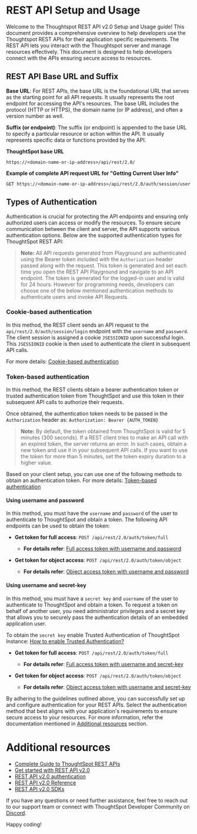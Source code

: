 # REST API Setup and Usage
Welcome to the Thoughtspot REST API v2.0 Setup and Usage guide! This document provides a comprehensive overview to help developers use
the Thoughtspot REST APIs for their application specific requirements. The REST API lets you interact with the Thoughtspot server and manage resources effectively.
This document is designed to help developers connect with the APIs ensuring secure access to resources.

## REST API Base URL and Suffix
**Base URL**: For REST APIs, the base URL is the foundational URL that serves as the starting point for all API requests.
It usually represents the root endpoint for accessing the API's resources. The base URL includes the protocol (HTTP or HTTPS), the domain name (or IP address), and
often a version number as well.

**Suffix (or endpoint)**: The suffix (or endpoint) is appended to the base URL to specify a particular resource or action within the API.
It usually represents specific data or functions provided by the API.

**ThoughtSpot base URL**
```
https://<domain-name-or-ip-address>/api/rest/2.0/
```

**Example of complete API request URL for "Getting Current User Info"**
```
GET https://<domain-name-or-ip-address>/api/rest/2.0/auth/session/user
```

## Types of Authentication
Authentication is crucial for protecting the API endpoints and ensuring only authorized users can access or modify the resources.
To ensure secure communication between the client and server, the API supports various authentication options. Below are the supported
authentication types for ThoughtSpot REST API:

> **Note:** All API requests generated from Playground are authenticated using the Bearer token included with the `Authorization` header passed along with the request.
This token is generated and set each time you open the REST API Playground and navigate to an API endpoint. The token is generated for the logged-in user and is valid for 24 hours.
However for programming needs, developers can choose one of the below mentioned authentication methods to authenticate users and invoke API Requests.

### Cookie-based authentication
In this method, the REST client sends an API request to the `api/rest/2.0/auth/session/login` endpoint with the `username` and `password`. The client session is assigned a cookie `JSESSIONID` upon successful login. This `JSESSIONID` cookie is then used to authenticate the client in subsequent API calls.

For more details: [Cookie-based authentication](https://developers.thoughtspot.com/docs/api-authv2#loginTS)

### Token-based authentication
In this method, the REST clients obtain a bearer authentication token or trusted authentication token from ThoughtSpot and use this token in their subsequent API calls to authorize their requests.

Once obtained, the authentication token needs to be passed in the `Authorization` header as:
`Authorization: Bearer {AUTH_TOKEN}`

> **Note:** By default, the token obtained from ThoughtSpot is valid for 5 minutes (300 seconds). If a REST client tries to make an API call with an expired token, the server returns an error. In such cases, obtain a new token and use it in your subsequent API calls. If you want to use the token for more than 5 minutes, set the token expiry duration to a higher value.

Based on your client setup, you can use one of the following methods to obtain an authentication token. For more details: [Token-based authentication](https://developers.thoughtspot.com/docs/api-authv2#bearerToken)

#### Using username and password
In this method, you must have the `username` and `password` of the user to authenticate to ThoughtSpot and obtain a token. The following API endpoints can be used to obtain the token:

- **Get token for full access**: `POST /api/rest/2.0/auth/token/full`
  - **For details refer**: [Full access token with username and password](https://developers.thoughtspot.com/docs/api-authv2#_get_a_token_for_full_access)

- **Get token for object access**: `POST /api/rest/2.0/auth/token/object`
  - **For details refer**: [Object access token with username and password](https://developers.thoughtspot.com/docs/api-authv2#_get_a_token_to_access_a_specific_object)

#### Using username and secret-key
In this method, you must have a `secret key` and `username` of the user to authenticate to ThoughtSpot and obtain a token. To request a token on behalf of another user, you need administrator privileges and a secret key that allows you to securely pass the authentication details of an embedded application user.

To obtain the `secret key` enable Trusted Authentication of ThoughtSpot Instance: [How to enable Trusted Authentication?](https://developers.thoughtspot.com/docs/trusted-auth#trusted-auth-enable)

- **Get token for full access**: `POST /api/rest/2.0/auth/token/full`
  - **For details refer**: [Full access token with username and secret-key](https://developers.thoughtspot.com/docs/api-authv2#_get_a_token_for_full_access_2)

- **Get token for object access**: `POST /api/rest/2.0/auth/token/object`
  - **For details refer**: [Object access token with username and secret-key](https://developers.thoughtspot.com/docs/api-authv2#_get_a_token_to_access_a_specific_object_2)

By adhering to the guidelines outlined above, you can successfully set up and configure authentication for your REST APIs. Select the authentication method that best aligns with your application's requirements to ensure secure access to your resources. For more information, refer the documentation mentioned in [Additional resources](#/develop/api/rest/playgroundV2_0?apiResourceId=http%2Fgetting-started%2Fsetup-and-usage%2Fadditional-resources) section.

# Additional resources
* [Complete Guide to ThoughtSpot REST APIs](https://developers.thoughtspot.com/docs/rest-apis)
* [Get started with REST API v2.0](https://developers.thoughtspot.com/docs/rest-apiv2-getstarted)
* [REST API v2.0 authentication](https://developers.thoughtspot.com/docs/api-authv2)
* [REST API v2.0 Reference](https://developers.thoughtspot.com/docs/rest-apiv2-reference)
* [REST API v2.0 SDKs](https://developers.thoughtspot.com/docs/rest-api-sdk)

If you have any questions or need further assistance, feel free to reach out to our support team or connect with ThoughtSpot Developer Community on [Discord](https://discord.com/invite/JHPGwCkvjQ).

Happy coding!
